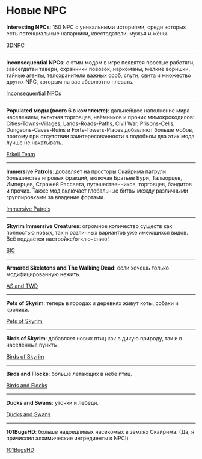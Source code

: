 # Новые NPC

**Interesting NPCs**: 150 NPC с уникальными историями, среди которых есть потенциальные напарники, квестодатели, мужья и жёны.

[3DNPC](http://www.nexusmods.com/skyrim/mods/8429/)

------

**Inconsequential NPCs**: с этим модом в игре появятся простые работяги, завсегдатаи таверн, охранники повозок, наркоманы, мелкие воришки, тайные агенты, телохранители важных особ, слуги, свита и множество других NPC, которым на вас абсолютно плевать.

[Inconsequential NPCs](http://www.nexusmods.com/skyrim/mods/36334/)

------

**Populated моды (всего 6 в комплекте)**: дальнейшее наполнение мира населением, включая торговцев, наёмников и прочих мимокрокодилов: Cities-Towns-Villages, Lands-Roads-Paths, Civil War, Prisons-Cells, Dungeons-Caves-Ruins и Forts-Towers-Places добавляют больше мобов, поэтому при отсутствии заинтересованности в подобном два этих мода лучше не накатывать.

[Erkeil Team](http://erkeilmods.altervista.org/skyrim/welcome/)

------

**Immersive Patrols**: добавляет на просторы Скайрима патрули большинства игровых фракций, включая Братьев Бури, Талморцев, Имперцев, Стражей Рассвета, путешественников, торговцев, бандитов и прочих. Также мод включает глобальные битвы между различными группировками за владение фортами.

[Immersive Patrols](http://www.nexusmods.com/skyrim/mods/12977/)

------

**Skyrim Immersive Creatures**: огромное количество существ как полностью новых, так и различных вариантов уже имеющихся видов. Всё поддаётся настройке/отключению!

[SIC](http://www.nexusmods.com/skyrim/mods/24913/)

------

**Armored Skeletons and The Walking Dead**: если хочешь только модифицированную нежить.

[AS and TWD](http://www.nexusmods.com/skyrim/mods/26706/)

------

**Pets of Skyrim**: теперь в городах и деревнях живут коты, собаки и кролики.

[Pets of Skyrim](http://www.nexusmods.com/skyrim/mods/17424/)

------

**Birds of Skyrim**: добавляет новых птиц как в дикую природу, так и в населённые пункты.

[Birds of Skyrim](http://www.nexusmods.com/skyrim/mods/17723/)

------

**Birds and Flocks**: больше летающих в небе птиц.

[Birds and Flocks](http://www.nexusmods.com/skyrim/mods/11555/)

------

**Ducks and Swans**: уточки и лебеди.

[Ducks and Swans](http://www.nexusmods.com/skyrim/mods/54679/)

------

**101BugsHD**: больше надоедливых насекомых в землях Скайрима. (Да, я причислил алхимические ингредиенты к NPC!)

[101BugsHD](http://www.nexusmods.com/skyrim/mods/4955/)
